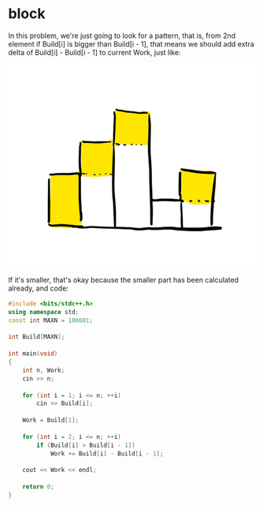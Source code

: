 # block

In this problem, we're just going to look for a pattern, that is, from 2nd element if Build[i] is bigger than Build[i - 1], that means we should add extra delta of Build[i] - Build[i - 1] to current Work, just like:

![block_1](https://raw.githubusercontent.com/bufhdy/tot-problem/master/NOIP-2013/day-2/image/block_1.png)

If it's smaller, that's okay because the smaller part has been calculated already, and code:

```c++
#include <bits/stdc++.h>
using namespace std;
const int MAXN = 100001;

int Build[MAXN];

int main(void)
{
	int n, Work;
	cin >> n;

	for (int i = 1; i <= n; ++i)
		cin >> Build[i];

	Work = Build[1];

	for (int i = 2; i <= n; ++i)
		if (Build[i] > Build[i - 1])
			Work += Build[i] - Build[i - 1];

	cout << Work << endl;

	return 0;
}
```







